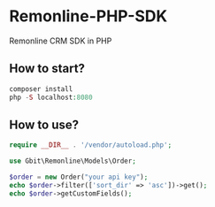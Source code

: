 # Remonline-PHP-SDK
Remonline CRM SDK in PHP
## How to start?

```php 
composer install
php -S localhost:8080
```
## How to use?
```php 
require __DIR__ . '/vendor/autoload.php';

use Gbit\Remonline\Models\Order;

$order = new Order("your api key");
echo $order->filter(['sort_dir' => 'asc'])->get();
echo $order->getCustomFields();
```

